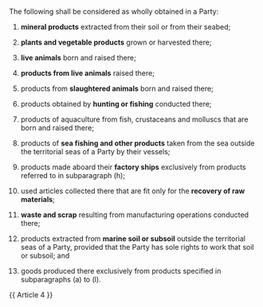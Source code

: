 The following shall be considered as wholly obtained in a Party:

1. **mineral products** extracted from their soil or from their seabed;

2. **plants and vegetable products** grown or harvested there;

3. **live animals** born and raised there;

4. **products from live animals** raised there;

5. products from **slaughtered animals** born and raised there;

6. products obtained by **hunting or fishing** conducted there;

7. products of aquaculture from fish, crustaceans and molluscs that are born and raised there;

8. products of **sea fishing and other products** taken from the sea outside the territorial seas of a Party by their vessels;

9. products made aboard their **factory ships** exclusively from products referred to in subparagraph (h);

10. used articles collected there that are fit only for the **recovery of raw materials**;

11. **waste and scrap** resulting from manufacturing operations conducted there;

12. products extracted from **marine soil or subsoil** outside the territorial seas of a Party, provided that the Party has sole rights to work that soil or subsoil; and

13. goods produced there exclusively from products specified in subparagraphs (a) to (l).

{{ Article 4 }}
